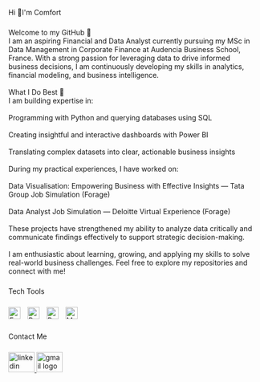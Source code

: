 <p align="left">Hi 👋I'm Comfort</p>

###

<p align="left">Welcome to my GitHub 👋<br>I am an aspiring Financial and Data Analyst currently pursuing my MSc in Data Management in Corporate Finance at Audencia Business School, France. With a strong passion for leveraging data to drive informed business decisions, I am continuously developing my skills in analytics, financial modeling, and business intelligence.<br><br>What I Do Best 🚀<br>I am building expertise in:<br><br>Programming with Python and querying databases using SQL<br><br>Creating insightful and interactive dashboards with Power BI<br><br>Translating complex datasets into clear, actionable business insights<br><br>During my practical experiences, I have worked on:<br><br>Data Visualisation: Empowering Business with Effective Insights — Tata Group Job Simulation (Forage)<br><br>Data Analyst Job Simulation — Deloitte Virtual Experience (Forage)<br><br>These projects have strengthened my ability to analyze data critically and communicate findings effectively to support strategic decision-making.<br><br>I am enthusiastic about learning, growing, and applying my skills to solve real-world business challenges. Feel free to explore my repositories and connect with me!</p>

###

<p align="left">Tech Tools</p>

###

<div align="left">
<!-- Skill Icons with Right Padding -->
<img src="https://img.icons8.com/color/48/microsoft-excel-2019.png" alt="Excel logo" style="margin-right:10px;" height="24"/>
<img src="https://img.icons8.com/fluency/48/power-bi.png" alt="Power BI logo" style="margin-right:10px;" height="24"/>
<img src="https://cdn.jsdelivr.net/gh/devicons/devicon/icons/python/python-original.svg" alt="Python logo" style="margin-right:10px;" height="24"/>
<img src="https://cdn.jsdelivr.net/gh/devicons/devicon/icons/mysql/mysql-original.svg" alt="MySQL logo" style="margin-right:10px;" height="24"/>
</div>

###

<p align="left">Contact Me</p>

###

<div align="left">
  <a href="www.linkedin.com/in/comfort-dauda-783732243" target="_blank">
    <img src="https://raw.githubusercontent.com/maurodesouza/profile-readme-generator/master/src/assets/icons/social/linkedin/default.svg" width="52" height="40" alt="linkedin logo"  />
  </a>
  <a href="comfortdauda100@gmail.com" target="_blank">
    <img src="https://raw.githubusercontent.com/maurodesouza/profile-readme-generator/master/src/assets/icons/social/gmail/default.svg" width="52" height="40" alt="gmail logo"  />
  </a>
</div>

###
